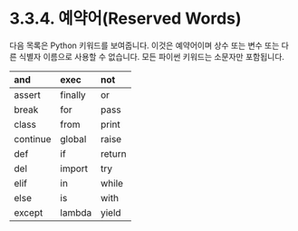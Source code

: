 # 3.3.4.     예약어\(Reserved Words\)



다음 목록은 Python 키워드를 보여줍니다. 이것은 예약어이며 상수 또는 변수 또는 다른 식별자 이름으로 사용할 수 없습니다. 모든 파이썬 키워드는 소문자만 포함됩니다.

| and | exec | not |
| :--- | :--- | :--- |
| assert | finally | or |
| break | for | pass |
| class | from | print |
| continue | global | raise |
| def | if | return |
| del | import | try |
| elif | in | while |
| else | is | with |
| except | lambda | yield |

